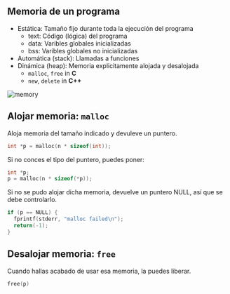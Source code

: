 ## Memoria de un programa

- Estática: Tamaño fijo durante toda la ejecución del programa
  - text: Código (lógica) del programa
  - data: Varibles globales inicializadas
  - bss: Varibles globales no inicializadas
- Automática (stack): Llamadas a funciones
- Dinámica (heap): Memoria explicitamente alojada y desalojada
  - `malloc`, `free` in **C**
  - `new`, `delete` in **C++**

![memory](https://i.stack.imgur.com/wn0oN.jpg)

## Alojar memoria: `malloc`

Aloja memoria del tamaño indicado y devuleve un puntero.

```c
int *p = malloc(n * sizeof(int));
```

Si no conces el tipo del puntero, puedes poner:

```c
int *p;
p = malloc(n * sizeof(*p));
```

Si no se pudo alojar dicha memoria, devuelve un puntero NULL, así que se debe controlarlo.

```c
if (p == NULL) {
  fprintf(stderr, "malloc failed\n");
  return(-1);
}
```

## Desalojar memoria: `free`

Cuando hallas acabado de usar esa memoria, la puedes liberar.

```c
free(p)
```
